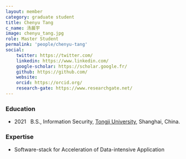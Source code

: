 ```yaml
---
layout: member
category: graduate student
title: Chenyu Tang
c_name: 汤晨宇
image: chenyu_tang.jpg
role: Master Student
permalink: 'people/chenyu-tang'
social:
    twitter: https://twitter.com/
    linkedin: https://www.linkedin.com/
    google-scholar: https://scholar.google.fr/
    github: https://github.com/
    website:
    orcid: https://orcid.org/
    research-gate: https://www.researchgate.net/
---
```



### <i class="fas fa-graduation-cap"></i> Education
- 2021 &nbsp; B.S., Information Security, [Tongji University](https://www.tongji.edu.cn/), Shanghai, China.




### Expertise
- Software-stack for Acceleration of Data-intensive Application